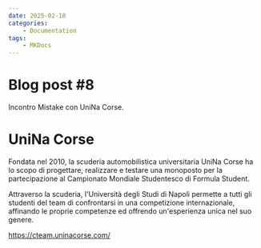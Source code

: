 ```yaml
---
date: 2025-02-18
categories:
    - Documentation
tags:
    - MKDocs
---
```


# Blog post #8

Incontro Mistake con UniNa Corse.

# UniNa Corse
Fondata nel 2010, la scuderia automobilistica universitaria UniNa Corse ha lo scopo di progettare, realizzare e testare una monoposto per la partecipazione al Campionato Mondiale Studentesco di Formula Student.

Attraverso la scuderia, l'Università degli Studi di Napoli permette a tutti gli studenti del team di confrontarsi in una competizione internazionale, affinando le proprie competenze ed offrendo un'esperienza unica nel suo genere.

https://cteam.uninacorse.com/          